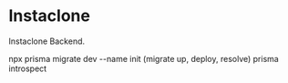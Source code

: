 # Instaclone

Instaclone Backend.

npx prisma migrate dev --name init
(migrate up, deploy, resolve)
prisma introspect
